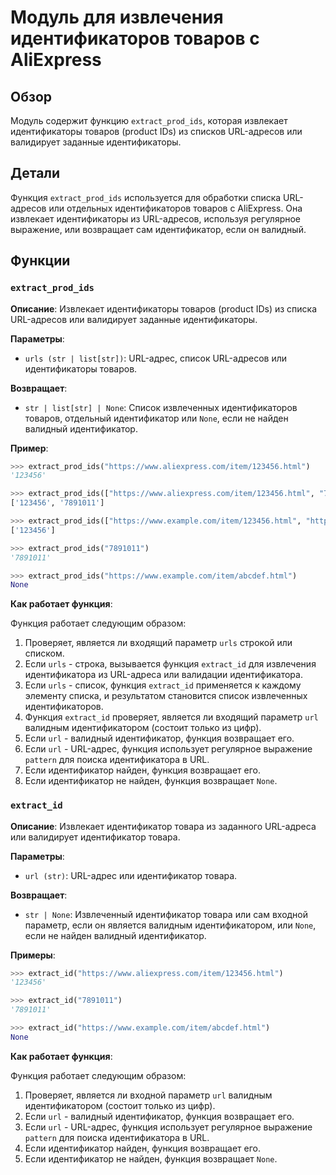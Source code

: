 # Модуль для извлечения идентификаторов товаров с AliExpress

## Обзор

Модуль содержит функцию `extract_prod_ids`, которая извлекает идентификаторы товаров (product IDs) из списков URL-адресов или валидирует заданные идентификаторы.

## Детали

Функция `extract_prod_ids` используется для обработки списка URL-адресов или отдельных идентификаторов товаров с AliExpress. Она извлекает идентификаторы из URL-адресов, используя регулярное выражение, или возвращает сам идентификатор, если он валидный.

## Функции

### `extract_prod_ids`

**Описание**: Извлекает идентификаторы товаров (product IDs) из списка URL-адресов или валидирует заданные идентификаторы.

**Параметры**:

- `urls (str | list[str])`: URL-адрес, список URL-адресов или идентификаторы товаров.

**Возвращает**:

- `str | list[str] | None`: Список извлеченных идентификаторов товаров, отдельный идентификатор или `None`, если не найден валидный идентификатор.

**Пример**:

```python
>>> extract_prod_ids("https://www.aliexpress.com/item/123456.html")
'123456'

>>> extract_prod_ids(["https://www.aliexpress.com/item/123456.html", "7891011.html"])
['123456', '7891011']

>>> extract_prod_ids(["https://www.example.com/item/123456.html", "https://www.example.com/item/abcdef.html"])
['123456']

>>> extract_prod_ids("7891011")
'7891011'

>>> extract_prod_ids("https://www.example.com/item/abcdef.html")
None
```

**Как работает функция**:

Функция работает следующим образом:

1.  Проверяет, является ли входящий параметр `urls` строкой или списком.
2.  Если `urls` - строка, вызывается функция `extract_id` для извлечения идентификатора из URL-адреса или валидации идентификатора.
3.  Если `urls` - список, функция `extract_id` применяется к каждому элементу списка, и результатом становится список извлеченных идентификаторов.
4.  Функция `extract_id` проверяет, является ли входящий параметр `url` валидным идентификатором (состоит только из цифр).
5.  Если `url` - валидный идентификатор, функция возвращает его.
6.  Если `url` - URL-адрес, функция использует регулярное выражение `pattern` для поиска идентификатора в URL.
7.  Если идентификатор найден, функция возвращает его.
8.  Если идентификатор не найден, функция возвращает `None`.

### `extract_id`

**Описание**: Извлекает идентификатор товара из заданного URL-адреса или валидирует идентификатор товара.

**Параметры**:

- `url (str)`: URL-адрес или идентификатор товара.

**Возвращает**:

- `str | None`: Извлеченный идентификатор товара или сам входной параметр, если он является валидным идентификатором, или `None`, если не найден валидный идентификатор.

**Примеры**:

```python
>>> extract_id("https://www.aliexpress.com/item/123456.html")
'123456'

>>> extract_id("7891011")
'7891011'

>>> extract_id("https://www.example.com/item/abcdef.html")
None
```

**Как работает функция**:

Функция работает следующим образом:

1.  Проверяет, является ли входной параметр `url` валидным идентификатором (состоит только из цифр).
2.  Если `url` - валидный идентификатор, функция возвращает его.
3.  Если `url` - URL-адрес, функция использует регулярное выражение `pattern` для поиска идентификатора в URL.
4.  Если идентификатор найден, функция возвращает его.
5.  Если идентификатор не найден, функция возвращает `None`.